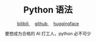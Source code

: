 <!-- 标题 -->
<h1 align="center">Python 语法</h1>

<!-- 图标 -->
<p align="center">
  <a href="https://space.bilibili.com/28606893">
    bilibili
  </a>&nbsp; &nbsp; 
  <a href="https://github.com/tiansztiansz">
    github
  </a>&nbsp; &nbsp;
  <a href="https://huggingface.co/tiansz">
    huggingface
  </a>
</p>

<p align="center">要想成为合格的 AI 打工人，python 必不可少</p>


<br>